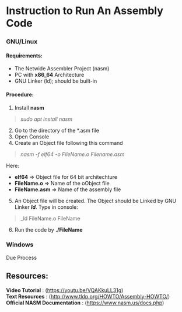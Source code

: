 # Instruction to Run An Assembly Code

### GNU/Linux

#### Requirements:
- The Netwide Assembler Project (nasm)  
- PC with **x86_64** Architecture  
- GNU Linker (ld); should be built-in   

#### Procedure: 
1. Install **nasm**  
>_sudo apt install nasm_  
2. Go to the directory of the *.asm file  
3. Open Console  
4. Create an Object file following this command  
>_nasm -f elf64 -o FileName.o Filename.asm_  

Here:   
- **elf64**         => Object file for 64 bit architechture  
- **FileName.o**    => Name of the oObject file  
- **FileName.asm**  => Name of the assembly file  
5. An Object file will be created. The Object should be Linked by GNU Linker _**ld**_. Type in console:  
>_ld FileName.o FileName  
6. Run the code by **./FileName**  



### Windows

Due Process



## Resources:

**Video Tutorial**                : (https://youtu.be/VQAKkuLL31g)  
**Text Resources**                : (http://www.tldp.org/HOWTO/Assembly-HOWTO/)  
**Official NASM Documentation**   : (https://www.nasm.us/docs.php)  
